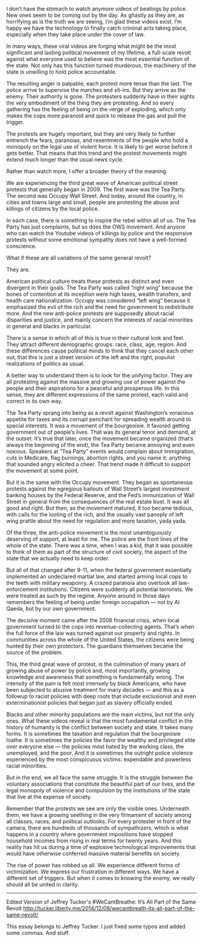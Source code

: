 I don’t have the stomach to watch anymore videos of beatings by police. New ones seem to be coming out by the day. As ghastly as they are, as horrifying as is the truth we are seeing, I’m glad these videos exist. I’m happy we have the technology to finally catch criminal acts taking place, especially when they take place under the cover of law.

In many ways, these viral videos are forging what might be the most significant and lasting political movement of my lifetime, a full-scale revolt against what everyone used to believe was the most essential function of the state. Not only has this function turned murderous, the machinery of the state is unwilling to hold police accountable.

The resulting anger is palpable, each protest more tense than the last. The police arrive to supervise the marches and sit-ins. But they arrive as the enemy. Their authority is gone. The protesters suddenly have in their sights the very embodiment of the thing they are protesting. And so every gathering has the feeling of being on the verge of exploding, which only makes the cops more paranoid and quick to release the gas and pull the trigger.

The protests are hugely important, but they are very likely to further entrench the fears, paranoias, and resentments of the people who hold a monopoly on the legal use of violent force. It is likely to get worse before it gets better. That means that this trend and the protest movements might extend much longer than the usual news cycle.

Rather than watch more, I offer a broader theory of the meaning.

We are experiencing the third great wave of American political street protests that generally began in 2009. The first wave was the Tea Party. The second was Occupy Wall Street. And today, around the country, in cities and towns large and small, people are protesting the abuse and killings of citizens by the local police. 

In each case, there is something to inspire the rebel within all of us. The Tea Party has just complaints, but so does the OWS movement. And anyone who can watch the Youtube videos of killings by police and the responsive protests without some emotional sympathy does not have a well-formed conscience.

What if these are all variations of the same general revolt? 

They are.

American political culture treats these protests as distinct and even divergent in their goals. The Tea Party was called “right wing” because the bones of contention at its inception were high taxes, wealth transfers, and health care nationalization. Occupy was considered “left wing” because it emphasized the evil of the rich and the need for government to redistribute more. And the new anti-police protests are supposedly about racial disparities and justice, and mainly concern the interests of racial minorities in general and blacks in particular.

There is a sense in which all of this is true in their cultural look and feel. They attract different demographic groups: race, class, age, region. And these differences cause political minds to think that they cancel each other out, that this is just a street version of the left and the right, populist realizations of politics as usual.

A better way to understand them is to look for the unifying factor. They are all protesting against the massive and growing use of power against the people and their aspirations for a peaceful and prosperous life. In this sense, they are different expressions of the same protest, each valid and correct in its own way.

The Tea Party sprang into being as a revolt against Washington’s voracious appetite for taxes and its corrupt penchant for spreading wealth around to special interests. It was a movement of the bourgeoisie. It favored getting government out of people’s lives. That was its general tenor and demand, at the outset.
It’s true that later, once the movement became organized (that’s always the beginning of the end), the Tea Party became annoying and even noxious. Speakers at “Tea Party” events would complain about immigration, cuts in Medicare, flag burnings, abortion rights, and you name it: anything that sounded angry elicited a cheer. That trend made it difficult to support the movement at some point.

But it is the same with the Occupy movement. They began as spontaneous protests against the egregious bailouts of Wall Street’s largest investment banking houses by the Federal Reserve, and the Fed’s immunization of Wall Street in general from the consequences of the real estate bust. It was all good and right. But then, as the movement matured, it too became tedious, with calls for the looting of the rich, and the usually vast panoply of left wing prattle about the need for regulation and more taxation, yada yada.

Of the three, the anti-police movement is the most unambiguously deserving of support, at least for me. The police are the front lines of the whole of the state. There was a time, when I was a kid, that it was possible to think of them as part of the structure of civil society, the aspect of the state that we actually need to keep order.

But all of that changed after 9-11, when the federal government essentially implemented an undeclared martial law, and started arming local cops to the teeth with military weaponry. A crazed paranoia also overtook all law-enforcement institutions. Citizens were suddenly all potential terrorists. We were treated as such by the regime. Anyone around in those days remembers the feeling of being under foreign occupation — not by Al Qaeda, but by our own government.

The decisive moment came after the 2008 financial crisis, when local government turned to the cops into revenue-collecting agents. That’s when the full force of the law was turned against our property and rights. In communities across the whole of the United States, the citizens were being hunted by their own protectors. The guardians themselves became the source of the problem.

This, the third great wave of protest, is the culmination of many years of growing abuse of power by police and, most importantly, growing knowledge and awareness that something is fundamentally wrong. The intensity of the pain is felt most intensely by black Americans, who have been subjected to abusive treatment for many decades — and this as a followup to racist policies with deep roots that include exclusionist and even exterminationist policies that began just as slavery officially ended.

Blacks and other minority populations are the main victims, but not the only ones. What these videos reveal is that the most fundamental conflict in the history of humanity is the conflict between society and state. It takes many forms. It is sometimes the taxation and regulation that the bourgeoisie loathe. It is sometimes the policies the favor the wealthy and privileged elite over everyone else — the policies most hated by the working class, the unemployed, and the poor. And it is sometimes the outright police violence experienced by the most conspicuous victims: expendable and powerless racial minorities.

But in the end, we all face the same struggle. It is the struggle between the voluntary associations that constitute the beautiful part of our lives, and the legal monopoly of violence and compulsion by the institutions of the state that live at the expense of society.

Remember that the protests we see are only the visible ones. Underneath them, we have a growing seething in the very firmament of society among all classes, races, and political outlooks. For every protester in front of the camera, there are hundreds of thousands of sympathizers, which is what happens in a country where government impositions have stopped household incomes from rising in real terms for twenty years. And this reality has hit us during a time of explosive technological improvements that would have otherwise conferred massive material benefits on society.

The rise of power has robbed us all. We experience different forms of victimization. We express our frustration in different ways. We have a different set of triggers. But when it comes to knowing the enemy, we really should all be united in clarity.



-----
Edited Version of Jeffrey Tucker's #WeCantBreathe: It’s All Part of the Same Revolt
http://tucker.liberty.me/2014/12/08/wecantbreath-its-all-part-of-the-same-revolt/

This essay belongs to Jeffrey Tucker. I just fixed some typos and added some commas. And stuff.
